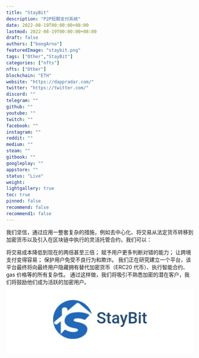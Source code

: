 ```yaml
---
title: "StayBit"
description: "P2P短期支付系统"
date: 2022-08-19T00:00:00+08:00
lastmod: 2022-08-19T00:00:00+08:00
draft: false
authors: ["boogArno"]
featuredImage: "staybit.png"
tags: ["Other","StayBit"]
categories: ["nfts"]
nfts: ["Other"]
blockchain: "ETH"
website: "https://dappradar.com/"
twitter: "https://twitter.com/"
discord: ""
telegram: ""
github: ""
youtube: ""
twitch: ""
facebook: ""
instagram: ""
reddit: ""
medium: ""
steam: ""
gitbook: ""
googleplay: ""
appstore: ""
status: "Live"
weight: 
lightgallery: true
toc: true
pinned: false
recommend: false
recommend1: false
---
```

我们坚信，通过应用一整套复杂的措施，例如去中心化、将交易从法定货币转移到加密货币以及引入在区块链中执行的灵活托管合约，我们可以：

将交易成本降低到现在的两倍甚至三倍；
赋予用户更多判断对错的能力；
让跨境支付变得容易；
保护用户免受不良行为和欺诈。
我们正在研究建立一个平台，该平台最终将向最终用户隐藏拥有替代加密货币（ERC20 代币）、执行智能合约、gas 价格等的所有复杂性。 通过这样做，我们将吸引不熟悉加密的潜在客户，我们将鼓励他们成为活跃的加密用户。

![1080x360](1080x360.jpg)